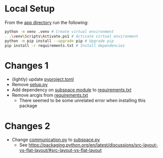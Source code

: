 # Local Setup

From the [app directory](./app/) run the following:

```bash
python -m venv .venv # Create virtual environment
. .\venv\Scripts\Activate.ps1 # Activate virtual environment
python -m pip install --upgrade pip # Upgrade pip
pip install -r requirements.txt # Install dependencies
```

# Changes 1

* (lightly) update [pyproject.toml](./modules/subspace/pyproject.toml)
* Remove [setup.py](./modules/subspace/setup.py)
* Add dependency on [subspace module](./modules/subspace/) to [requirements.txt](./app/requirements.txt)
* Remove arcgis from [requirements.txt](./app/requirements.txt)
  * There seemed to be some unrelated error when installing this package

# Changes 2

* Change [communication.py](./modules/subspace/src/communication.py) to [subspace.py](./modules/subspace/src/subspace.py)
  * See https://packaging.python.org/en/latest/discussions/src-layout-vs-flat-layout/#src-layout-vs-flat-layout